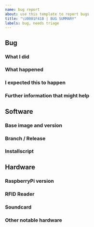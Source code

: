 ```yaml
---
name: bug report
about: use this template to report bugs
title: "\U0001F41B | BUG SUMMARY"
labels: bug, needs triage
---
```


## Bug

### What I did

<!--
i.e. `I installed the raspberry pi with below mentioned image and ran the installer script`
-->

### What happened

<!--
i.e. `During the first run of 'apt-get install' an error was shown: 'E: Broken packages'`
-->

### I expected this to happen

<!--
i.e. `I would have expected that this command would magically fix itself when it encounters and error.`
-->

### Further information that might help

<!--
Please post here the output of 'tail -n 500 /var/log/syslog' or 'journalctl -u mopidy' ( Spotify edition only)

i.e. `find logfiles at https://paste.ubuntu.com/p/cRS7qM8ZmP/`
-->


## Software

### Base image and version

<!--
i.e. `2019-09-26-raspbian-buster-lite.img`

Otherwise the output of `cat /etc/os-release`
-->

### Branch / Release

<!--
i.e. `master`

the following command will help with that
`cd /home/pi/RPi-Jukebox-RFID/ && git status | head -2`
-->

### Installscript

<!--
i.e. `scripts/installscripts/buster-install-default.sh`
-->


## Hardware

### RaspberryPi version

<!--
i.e. `3 B+`

Can be obtained by executing `sudo cat /sys/firmware/devicetree/base/model` on the RaspberryPi
-->

### RFID Reader

<!--
i.e. `16c0:27db HXGCoLtd Keyboard`

Can be found in the output of `sudo lsusb -v` when it is connected via USB.
-->

### Soundcard

<!--
i.e. `0d8c:0014 C-Media Electronics, Inc. Audio Adapter (Unitek Y-247A)`

Can be found in the output of `sudo lsusb -v` when it is connected via USB.
-->

### Other notable hardware

<!--
i.e. post your GPIO pin settings from `RPi-Jukebox-RFID/settings/gpio_settings.ini`:
-->

